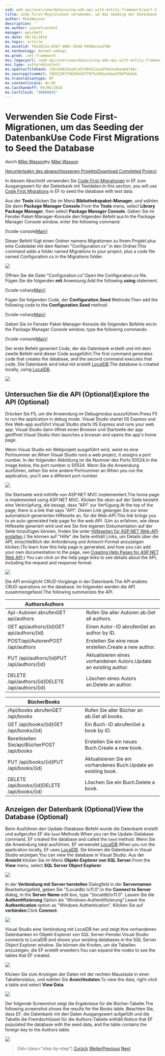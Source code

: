 ```yaml
---
uid: web-api/overview/data/using-web-api-with-entity-framework/part-3
title: Code First-Migrationen verwenden, um das Seeding der Datenbank | Microsoft Docs
author: MikeWasson
description: ''
ms.author: aspnetcontent
manager: wpickett
ms.date: 06/16/2014
ms.topic: article
ms.assetid: 76e2013a-65b7-488c-834d-9448ecea378e
ms.technology: dotnet-webapi
ms.prod: .net-framework
msc.legacyurl: /web-api/overview/data/using-web-api-with-entity-framework/part-3
msc.type: authoredcontent
ms.openlocfilehash: 33bc6d82daa9ca5f46452a1adf4e2eebea04fa6c
ms.sourcegitcommit: f8852267f463b62d7f975e56bea9aa3f68fbbdeb
ms.translationtype: MT
ms.contentlocale: de-DE
ms.lasthandoff: 04/06/2018
ms.locfileid: "30869932"
---
```

<a name="use-code-first-migrations-to-seed-the-database"></a><span data-ttu-id="b93e2-102">Verwenden Sie Code First-Migrationen, um das Seeding der Datenbank</span><span class="sxs-lookup"><span data-stu-id="b93e2-102">Use Code First Migrations to Seed the Database</span></span>
====================
<span data-ttu-id="b93e2-103">durch [Mike Wasson](https://github.com/MikeWasson)</span><span class="sxs-lookup"><span data-stu-id="b93e2-103">by [Mike Wasson](https://github.com/MikeWasson)</span></span>

[<span data-ttu-id="b93e2-104">Herunterladen des abgeschlossenen Projekts</span><span class="sxs-lookup"><span data-stu-id="b93e2-104">Download Completed Project</span></span>](https://github.com/MikeWasson/BookService)

<span data-ttu-id="b93e2-105">In diesem Abschnitt verwenden Sie [Code First-Migrationen](https://msdn.microsoft.com/data/jj591621) in EF zum Ausgangswert für der Datenbank mit Testdaten.</span><span class="sxs-lookup"><span data-stu-id="b93e2-105">In this section, you will use [Code First Migrations](https://msdn.microsoft.com/data/jj591621) in EF to seed the database with test data.</span></span>

<span data-ttu-id="b93e2-106">Aus der **Tools** klicken Sie im Menü **Bibliothekspaket-Manager**, und wählen Sie dann **Package Manager Console**.</span><span class="sxs-lookup"><span data-stu-id="b93e2-106">From the **Tools** menu, select **Library Package Manager**, then select **Package Manager Console**.</span></span> <span data-ttu-id="b93e2-107">Geben Sie im Fenster Paket-Manager-Konsole den folgenden Befehl aus:</span><span class="sxs-lookup"><span data-stu-id="b93e2-107">In the Package Manager Console window, enter the following command:</span></span>

[!code-console[Main](part-3/samples/sample1.cmd)]

<span data-ttu-id="b93e2-108">Dieser Befehl fügt einen Ordner namens Migrationen zu Ihrem Projekt plus eine Codedatei mit dem Namen "Configuration.cs" in den Ordner.</span><span class="sxs-lookup"><span data-stu-id="b93e2-108">This command adds a folder named Migrations to your project, plus a code file named Configuration.cs in the Migrations folder.</span></span>

![](part-3/_static/image1.png)

<span data-ttu-id="b93e2-109">Öffnen Sie die Datei "Configuration.cs".</span><span class="sxs-lookup"><span data-stu-id="b93e2-109">Open the Configuration.cs file.</span></span> <span data-ttu-id="b93e2-110">Fügen Sie die folgenden **mit** Anweisung.</span><span class="sxs-lookup"><span data-stu-id="b93e2-110">Add the following **using** statement.</span></span>

[!code-csharp[Main](part-3/samples/sample2.cs)]

<span data-ttu-id="b93e2-111">Fügen Sie folgenden Code, der **Configuration.Seed** Methode:</span><span class="sxs-lookup"><span data-stu-id="b93e2-111">Then add the following code to the **Configuration.Seed** method:</span></span>

[!code-csharp[Main](part-3/samples/sample3.cs)]

<span data-ttu-id="b93e2-112">Geben Sie im Fenster Paket-Manager-Konsole die folgenden Befehle ein:</span><span class="sxs-lookup"><span data-stu-id="b93e2-112">In the Package Manager Console window, type the following commands:</span></span>

[!code-console[Main](part-3/samples/sample4.cmd)]

<span data-ttu-id="b93e2-113">Der erste Befehl generiert Code, der die Datenbank erstellt und mit dem zweite Befehl wird dieser Code ausgeführt.</span><span class="sxs-lookup"><span data-stu-id="b93e2-113">The first command generates code that creates the database, and the second command executes that code.</span></span> <span data-ttu-id="b93e2-114">Die Datenbank wird lokal mit erstellt [LocalDB](https://msdn.microsoft.com/library/hh510202.aspx).</span><span class="sxs-lookup"><span data-stu-id="b93e2-114">The database is created locally, using [LocalDB](https://msdn.microsoft.com/library/hh510202.aspx).</span></span>

![](part-3/_static/image2.png)

## <a name="explore-the-api-optional"></a><span data-ttu-id="b93e2-115">Untersuchen Sie die API (Optional)</span><span class="sxs-lookup"><span data-stu-id="b93e2-115">Explore the API (Optional)</span></span>

<span data-ttu-id="b93e2-116">Drücken Sie F5, um die Anwendung im Debugmodus auszuführen.</span><span class="sxs-lookup"><span data-stu-id="b93e2-116">Press F5 to run the application in debug mode.</span></span> <span data-ttu-id="b93e2-117">Visual Studio startet IIS Express und Ihre Web-app ausführt.</span><span class="sxs-lookup"><span data-stu-id="b93e2-117">Visual Studio starts IIS Express and runs your web app.</span></span> <span data-ttu-id="b93e2-118">Visual Studio dann öffnet einen Browser und Startseite der app geöffnet.</span><span class="sxs-lookup"><span data-stu-id="b93e2-118">Visual Studio then launches a browser and opens the app's home page.</span></span>

<span data-ttu-id="b93e2-119">Wenn Visual Studio ein Webprojekt ausgeführt wird, weist es eine Portnummer an.</span><span class="sxs-lookup"><span data-stu-id="b93e2-119">When Visual Studio runs a web project, it assigns a port number.</span></span> <span data-ttu-id="b93e2-120">In der folgenden Abbildung ist die Nummer des Ports 50524.</span><span class="sxs-lookup"><span data-stu-id="b93e2-120">In the image below, the port number is 50524.</span></span> <span data-ttu-id="b93e2-121">Wenn Sie die Anwendung ausführen, sehen Sie eine andere Portnummer an.</span><span class="sxs-lookup"><span data-stu-id="b93e2-121">When you run the application, you'll see a different port number.</span></span>

![](part-3/_static/image3.png)

<span data-ttu-id="b93e2-122">Die Startseite wird mithilfe von ASP.NET MVC implementiert.</span><span class="sxs-lookup"><span data-stu-id="b93e2-122">The home page is implemented using ASP.NET MVC.</span></span> <span data-ttu-id="b93e2-123">Klicken Sie oben auf der Seite besteht eine Verknüpfung, die besagt, dass "API" zur Verfügung.</span><span class="sxs-lookup"><span data-stu-id="b93e2-123">At the top of the page, there is a link that says "API".</span></span> <span data-ttu-id="b93e2-124">Diesen Link gelangen Sie zur einer automatisch generierten Hilfeseite an, für die Web-API.</span><span class="sxs-lookup"><span data-stu-id="b93e2-124">This link brings you to an auto-generated help page for the web API.</span></span> <span data-ttu-id="b93e2-125">(Um zu erfahren, wie diese Hilfeseite generiert wird und wie Sie Ihre eigenen Dokumentation auf der Seite hinzufügen können, finden Sie unter [Hilfeseiten für ASP.NET Web-API erstellen](../../getting-started-with-aspnet-web-api/creating-api-help-pages.md).) Sie können auf "Hilfe" die Seite enthält Links, um Details über die API, einschließlich der Anforderung und Antwort-Format anzuzeigen klicken.</span><span class="sxs-lookup"><span data-stu-id="b93e2-125">(To learn how this help page is generated, and how you can add your own documentation to the page, see [Creating Help Pages for ASP.NET Web API](../../getting-started-with-aspnet-web-api/creating-api-help-pages.md).) You can click on the help page links to see details about the API, including the request and response format.</span></span>

![](part-3/_static/image4.png)

<span data-ttu-id="b93e2-126">Die API ermöglicht CRUD-Vorgänge in der Datenbank.</span><span class="sxs-lookup"><span data-stu-id="b93e2-126">The API enables CRUD operations on the database.</span></span> <span data-ttu-id="b93e2-127">Im folgenden werden die API zusammengefasst.</span><span class="sxs-lookup"><span data-stu-id="b93e2-127">The following summarizes the API.</span></span>

| <span data-ttu-id="b93e2-128">Authors</span><span class="sxs-lookup"><span data-stu-id="b93e2-128">Authors</span></span> |  |
| --- | -- |
| <span data-ttu-id="b93e2-129">Api-Autoren abrufen</span><span class="sxs-lookup"><span data-stu-id="b93e2-129">GET api/authors</span></span> | <span data-ttu-id="b93e2-130">Rufen Sie aller Autoren ab.</span><span class="sxs-lookup"><span data-stu-id="b93e2-130">Get all authors.</span></span> |
| <span data-ttu-id="b93e2-131">GET api/authors/{id}</span><span class="sxs-lookup"><span data-stu-id="b93e2-131">GET api/authors/{id}</span></span> | <span data-ttu-id="b93e2-132">Einen Autor-ID abrufen</span><span class="sxs-lookup"><span data-stu-id="b93e2-132">Get an author by ID.</span></span> |
| <span data-ttu-id="b93e2-133">POST/api/Autoren</span><span class="sxs-lookup"><span data-stu-id="b93e2-133">POST /api/authors</span></span> | <span data-ttu-id="b93e2-134">Erstellen Sie eine neue erstellen.</span><span class="sxs-lookup"><span data-stu-id="b93e2-134">Create a new author.</span></span> |
| <span data-ttu-id="b93e2-135">PUT /api/authors/{id}</span><span class="sxs-lookup"><span data-stu-id="b93e2-135">PUT /api/authors/{id}</span></span> | <span data-ttu-id="b93e2-136">Aktualisieren eines vorhandenen Autors.</span><span class="sxs-lookup"><span data-stu-id="b93e2-136">Update an existing author.</span></span> |
| <span data-ttu-id="b93e2-137">DELETE /api/authors/{id}</span><span class="sxs-lookup"><span data-stu-id="b93e2-137">DELETE /api/authors/{id}</span></span> | <span data-ttu-id="b93e2-138">Löschen eines Autors an.</span><span class="sxs-lookup"><span data-stu-id="b93e2-138">Delete an author.</span></span> |

| <span data-ttu-id="b93e2-139">Bücher</span><span class="sxs-lookup"><span data-stu-id="b93e2-139">Books</span></span> |  |
| --- | -- |
| <span data-ttu-id="b93e2-140">/Api/books abrufen</span><span class="sxs-lookup"><span data-stu-id="b93e2-140">GET /api/books</span></span> | <span data-ttu-id="b93e2-141">Rufen Sie aller Bücher an ab.</span><span class="sxs-lookup"><span data-stu-id="b93e2-141">Get all books.</span></span> |
| <span data-ttu-id="b93e2-142">GET /api/books/{id}</span><span class="sxs-lookup"><span data-stu-id="b93e2-142">GET /api/books/{id}</span></span> | <span data-ttu-id="b93e2-143">Ein Buch-ID abrufen</span><span class="sxs-lookup"><span data-stu-id="b93e2-143">Get a book by ID.</span></span> |
| <span data-ttu-id="b93e2-144">Bereitstellen Sie/api/Bücher</span><span class="sxs-lookup"><span data-stu-id="b93e2-144">POST /api/books</span></span> | <span data-ttu-id="b93e2-145">Erstellen Sie ein neues Buch.</span><span class="sxs-lookup"><span data-stu-id="b93e2-145">Create a new book.</span></span> |
| <span data-ttu-id="b93e2-146">PUT /api/books/{id}</span><span class="sxs-lookup"><span data-stu-id="b93e2-146">PUT /api/books/{id}</span></span> | <span data-ttu-id="b93e2-147">Aktualisieren Sie ein vorhandenes Buch.</span><span class="sxs-lookup"><span data-stu-id="b93e2-147">Update an existing book.</span></span> |
| <span data-ttu-id="b93e2-148">DELETE /api/books/{id}</span><span class="sxs-lookup"><span data-stu-id="b93e2-148">DELETE /api/books/{id}</span></span> | <span data-ttu-id="b93e2-149">Löschen Sie ein Buch.</span><span class="sxs-lookup"><span data-stu-id="b93e2-149">Delete a book.</span></span> |

## <a name="view-the-database-optional"></a><span data-ttu-id="b93e2-150">Anzeigen der Datenbank (Optional)</span><span class="sxs-lookup"><span data-stu-id="b93e2-150">View the Database (Optional)</span></span>

<span data-ttu-id="b93e2-151">Beim Ausführen den Update-Database-Befehl wurde die Datenbank erstellt und aufgerufen EF die `Seed` Methode.</span><span class="sxs-lookup"><span data-stu-id="b93e2-151">When you ran the Update-Database command, EF created the database and called the `Seed` method.</span></span> <span data-ttu-id="b93e2-152">Wenn Sie die Anwendung lokal ausführen, EF verwendet [LocalDB](https://blogs.msdn.com/b/sqlexpress/archive/2011/07/12/introducing-localdb-a-better-sql-express.aspx).</span><span class="sxs-lookup"><span data-stu-id="b93e2-152">When you run the application locally, EF uses [LocalDB](https://blogs.msdn.com/b/sqlexpress/archive/2011/07/12/introducing-localdb-a-better-sql-express.aspx).</span></span> <span data-ttu-id="b93e2-153">Sie können die Datenbank in Visual Studio anzeigen.</span><span class="sxs-lookup"><span data-stu-id="b93e2-153">You can view the database in Visual Studio.</span></span> <span data-ttu-id="b93e2-154">Aus der **Ansicht** klicken Sie im Menü **Objekt-Explorer von SQL Server**.</span><span class="sxs-lookup"><span data-stu-id="b93e2-154">From the **View** menu, select **SQL Server Object Explorer**.</span></span>

![](part-3/_static/image5.png)

<span data-ttu-id="b93e2-155">In der **Verbindung mit Server herstellen** Dialogfeld in der **Servernamen** Bearbeitungsfeld, geben Sie "(Localdb) \v11.0".</span><span class="sxs-lookup"><span data-stu-id="b93e2-155">In the **Connect to Server** dialog, in the **Server Name** edit box, type "(localdb)\v11.0".</span></span> <span data-ttu-id="b93e2-156">Lassen Sie die **Authentifizierung** Option als "Windows-Authentifizierung".</span><span class="sxs-lookup"><span data-stu-id="b93e2-156">Leave the **Authentication** option as "Windows Authentication".</span></span> <span data-ttu-id="b93e2-157">Klicken Sie auf **verbinden**.</span><span class="sxs-lookup"><span data-stu-id="b93e2-157">Click **Connect**.</span></span>

![](part-3/_static/image6.png)

<span data-ttu-id="b93e2-158">Visual Studio eine Verbindung mit LocalDB her und zeigt Ihre vorhandenen Datenbanken im Objekt-Explorer von SQL Server-Fenster.</span><span class="sxs-lookup"><span data-stu-id="b93e2-158">Visual Studio connects to LocalDB and shows your existing databases in the SQL Server Object Explorer window.</span></span> <span data-ttu-id="b93e2-159">Sie können die Knoten, um die Tabellen anzuzeigen, die EF erstellt erweitern.</span><span class="sxs-lookup"><span data-stu-id="b93e2-159">You can expand the nodes to see the tables that EF created.</span></span>

![](part-3/_static/image7.png)

<span data-ttu-id="b93e2-160">Klicken Sie zum Anzeigen der Daten mit der rechten Maustaste in einer Tabellenstatus, und wählen Sie **Ansichtsdaten**.</span><span class="sxs-lookup"><span data-stu-id="b93e2-160">To view the data, right-click a table and select **View Data**.</span></span>

![](part-3/_static/image8.png)

<span data-ttu-id="b93e2-161">Der folgende Screenshot zeigt die Ergebnisse für die Bücher-Tabelle.</span><span class="sxs-lookup"><span data-stu-id="b93e2-161">The following screenshot shows the results for the Books table.</span></span> <span data-ttu-id="b93e2-162">Beachten Sie, dass EF, die Datenbank mit den Daten Ausgangswert aufgefüllt und die Tabelle die Fremdschlüssel für die Authors-Tabelle enthält.</span><span class="sxs-lookup"><span data-stu-id="b93e2-162">Notice that EF populated the database with the seed data, and the table contains the foreign key to the Authors table.</span></span>

![](part-3/_static/image9.png)

> [!div class="step-by-step"]
> <span data-ttu-id="b93e2-163">[Zurück](part-2.md)
> [Weiter](part-4.md)</span><span class="sxs-lookup"><span data-stu-id="b93e2-163">[Previous](part-2.md)
[Next](part-4.md)</span></span>
